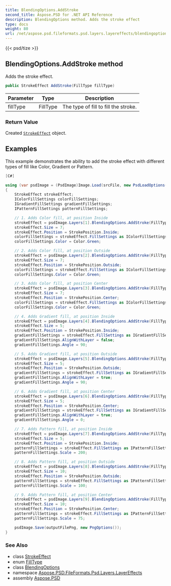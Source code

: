 ```yaml
---
title: BlendingOptions.AddStroke
second_title: Aspose.PSD for .NET API Reference
description: BlendingOptions method. Adds the stroke effect
type: docs
weight: 80
url: /net/aspose.psd.fileformats.psd.layers.layereffects/blendingoptions/addstroke/
---
```

{{< psd/tize >}}
## BlendingOptions.AddStroke method

Adds the stroke effect.

```csharp
public StrokeEffect AddStroke(FillType fillType)
```

| Parameter | Type | Description |
| --- | --- | --- |
| fillType | FillType | The type of fill to fill the stroke. |

### Return Value

Created [`StrokeEffect`](../../strokeeffect/) object.

## Examples

This example demonstrates the ability to add the stroke effect with different types of fill like Color, Gradient or Pattern.

```csharp
[C#]

using (var psdImage = (PsdImage)Image.Load(srcFile, new PsdLoadOptions() { LoadEffectsResource = true }))
{
    StrokeEffect strokeEffect;
    IColorFillSettings colorFillSettings;
    IGradientFillSettings gradientFillSettings;
    IPatternFillSettings patternFillSettings;

    // 1. Adds Color fill, at position Inside
    strokeEffect = psdImage.Layers[1].BlendingOptions.AddStroke(FillType.Color);
    strokeEffect.Size = 7;
    strokeEffect.Position = StrokePosition.Inside;
    colorFillSettings = strokeEffect.FillSettings as IColorFillSettings;
    colorFillSettings.Color = Color.Green;

    // 2. Adds Color fill, at position Outside
    strokeEffect = psdImage.Layers[2].BlendingOptions.AddStroke(FillType.Color);
    strokeEffect.Size = 7;
    strokeEffect.Position = StrokePosition.Outside;
    colorFillSettings = strokeEffect.FillSettings as IColorFillSettings;
    colorFillSettings.Color = Color.Green;

    // 3. Adds Color fill, at position Center
    strokeEffect = psdImage.Layers[3].BlendingOptions.AddStroke(FillType.Color);
    strokeEffect.Size = 7;
    strokeEffect.Position = StrokePosition.Center;
    colorFillSettings = strokeEffect.FillSettings as IColorFillSettings;
    colorFillSettings.Color = Color.Green;

    // 4. Adds Gradient fill, at position Inside
    strokeEffect = psdImage.Layers[4].BlendingOptions.AddStroke(FillType.Gradient);
    strokeEffect.Size = 5;
    strokeEffect.Position = StrokePosition.Inside;
    gradientFillSettings = strokeEffect.FillSettings as IGradientFillSettings;
    gradientFillSettings.AlignWithLayer = false;
    gradientFillSettings.Angle = 90;

    // 5. Adds Gradient fill, at position Outside
    strokeEffect = psdImage.Layers[5].BlendingOptions.AddStroke(FillType.Gradient);
    strokeEffect.Size = 5;
    strokeEffect.Position = StrokePosition.Outside;
    gradientFillSettings = strokeEffect.FillSettings as IGradientFillSettings;
    gradientFillSettings.AlignWithLayer = true;
    gradientFillSettings.Angle = 90;

    // 6. Adds Gradient fill, at position Center
    strokeEffect = psdImage.Layers[6].BlendingOptions.AddStroke(FillType.Gradient);
    strokeEffect.Size = 5;
    strokeEffect.Position = StrokePosition.Center;
    gradientFillSettings = strokeEffect.FillSettings as IGradientFillSettings;
    gradientFillSettings.AlignWithLayer = true;
    gradientFillSettings.Angle = 0;

    // 7. Adds Pattern fill, at position Inside
    strokeEffect = psdImage.Layers[7].BlendingOptions.AddStroke(FillType.Pattern);
    strokeEffect.Size = 5;
    strokeEffect.Position = StrokePosition.Inside;
    patternFillSettings = strokeEffect.FillSettings as IPatternFillSettings;
    patternFillSettings.Scale = 200;

    // 8. Adds Pattern fill, at position Outside
    strokeEffect = psdImage.Layers[8].BlendingOptions.AddStroke(FillType.Pattern);
    strokeEffect.Size = 10;
    strokeEffect.Position = StrokePosition.Outside;
    patternFillSettings = strokeEffect.FillSettings as IPatternFillSettings;
    patternFillSettings.Scale = 100;

    // 9. Adds Pattern fill, at position Center
    strokeEffect = psdImage.Layers[9].BlendingOptions.AddStroke(FillType.Pattern);
    strokeEffect.Size = 10;
    strokeEffect.Position = StrokePosition.Center;
    patternFillSettings = strokeEffect.FillSettings as IPatternFillSettings;
    patternFillSettings.Scale = 75;

    psdImage.Save(outputFilePng, new PngOptions());
}
```

### See Also

* class [StrokeEffect](../../strokeeffect/)
* enum [FillType](../../../aspose.psd.fileformats.psd.layers.fillsettings/filltype/)
* class [BlendingOptions](../)
* namespace [Aspose.PSD.FileFormats.Psd.Layers.LayerEffects](../../blendingoptions/)
* assembly [Aspose.PSD](../../../)


